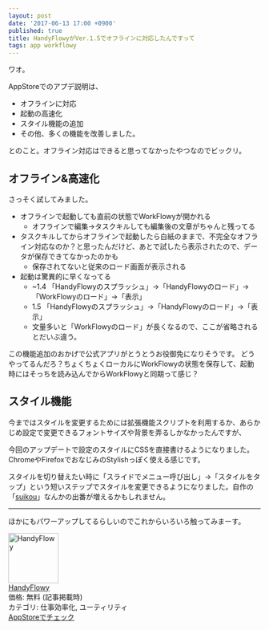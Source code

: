 ```yaml
---
layout: post
date: '2017-06-13 17:00 +0900'
published: true
title: HandyFlowyがVer.1.5でオフラインに対応したんですって
tags: app workflowy
---
```

ワオ。

AppStoreでのアプデ説明は、

- オフラインに対応
- 起動の高速化
- スタイル機能の追加
- その他、多くの機能を改善しました。

とのこと。オフライン対応はできると思ってなかったやつなのでビックリ。

## オフライン&高速化

さっそく試してみました。

- オフラインで起動しても直前の状態でWorkFlowyが開かれる
  - オフラインで編集→タスクキルしても編集後の文章がちゃんと残ってる
- タスクキルしてからオフラインで起動したら白紙のままで、不完全なオフライン対応なのか？と思ったんだけど、あとで試したら表示されたので、データが保存できてなかったのかも
  - 保存されてないと従来のロード画面が表示される
- 起動は驚異的に早くなってる
  - ~1.4 「HandyFlowyのスプラッシュ」→「HandyFlowyのロード」→「WorkFlowyのロード」→「表示」
  - 1.5 「HandyFlowyのスプラッシュ」→「HandyFlowyのロード」→「表示」
  - 文量多いと「WorkFlowyのロード」が長くなるので、ここが省略されるとだいぶ違う。

この機能追加のおかげで公式アプリがとうとうお役御免になりそうです。
どうやってるんだろ？ちょくちょくローカルにWorkFlowyの状態を保存して、起動時にはそっちを読み込んでからWorkFlowyと同期って感じ？

## スタイル機能

今まではスタイルを変更するためには拡張機能スクリプトを利用するか、あらかじめ設定で変更できるフォントサイズや背景を弄るしかなかったんですが、

今回のアップデートで設定のスタイルにCSSを直接書けるようになりました。ChromeやFirefoxでおなじみのStylishっぽく使える感じです。

スタイルを切り替えたい時に「スライドでメニュー呼び出し」→「スタイルをタップ」という短いステップでスタイルを変更できるようになりました。自作の「[suikou](http://akio6o6.hateblo.jp/entry/2016/04/02/000000)」なんかの出番が増えるかもしれません。

---

ほかにもパワーアップしてるらしいのでこれからいろいろ触ってみまーす。

<div class="AppHtml"><span class="appIcon"><a href="https://itunes.apple.com/jp/app/handyflowy/id1080279196?mt=8&uo=4&at=10l4wP" target="_blank" rel="nofollow"><img src="http://is4.mzstatic.com/image/thumb/Purple117/v4/92/b6/df/92b6df7b-04a9-4f56-da13-59503d81691d/source/100x100bb.jpg" width="100" height="100" class="appIconImg" alt="HandyFlowy"/></a></span><br><span class="appTitle"><a href="https://itunes.apple.com/jp/app/handyflowy/id1080279196?mt=8&uo=4&at=10l4wP" target="_blank" rel="nofollow">HandyFlowy</a></span><br/><span class="appPrice">価格: 無料 (記事掲載時)</span><br/><span class="appCat">カテゴリ: 仕事効率化, ユーティリティ</span><br/><div class="appBtn"><a href="https://itunes.apple.com/jp/app/handyflowy/id1080279196?mt=8&uo=4&at=10l4wP" target="_blank" rel="nofollow">AppStoreでチェック</a></div></div>
